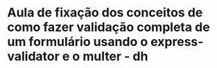 # Aula de fixação dos conceitos de como fazer validação completa de um formulário usando o express-validator e o multer - dh
